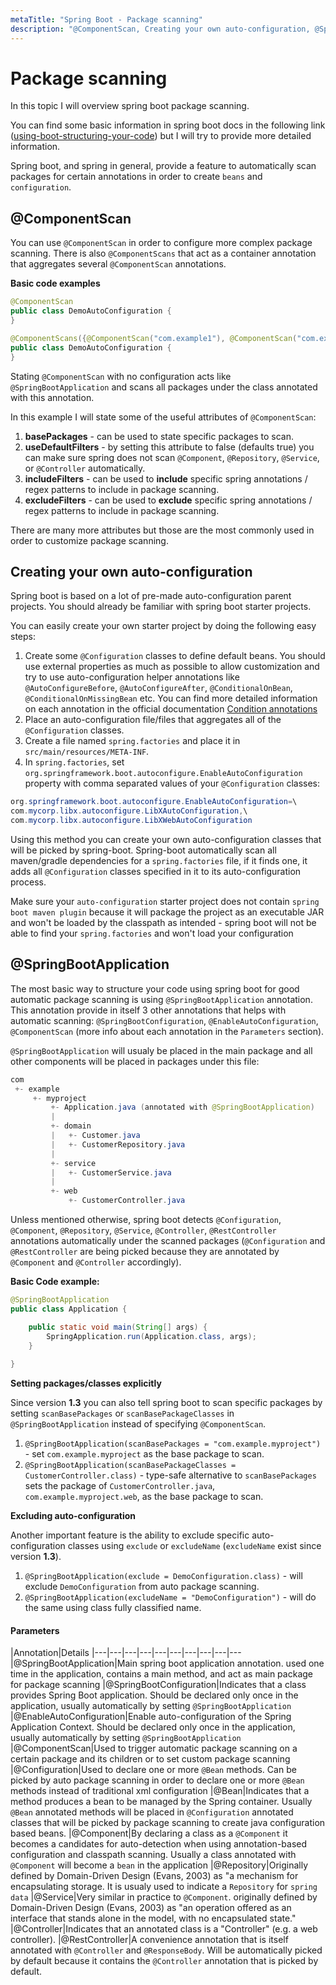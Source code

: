 ```yaml
---
metaTitle: "Spring Boot - Package scanning"
description: "@ComponentScan, Creating your own auto-configuration, @SpringBootApplication"
---
```


# Package scanning


In this topic I will overview spring boot package scanning.

You can find some basic information in spring boot docs in the following link ([using-boot-structuring-your-code](http://docs.spring.io/spring-boot/docs/current/reference/html/using-boot-structuring-your-code.html)) but I will try to provide more detailed information.

Spring boot, and spring in general, provide a feature to automatically scan packages for certain annotations in order to create `beans` and `configuration`.



## @ComponentScan


You can use `@ComponentScan` in order to configure more complex package scanning. There is also `@ComponentScans` that act as a container annotation that aggregates several `@ComponentScan` annotations.

**Basic code examples**

```java
@ComponentScan
public class DemoAutoConfiguration {
}

```

```java
@ComponentScans({@ComponentScan("com.example1"), @ComponentScan("com.example2")})
public class DemoAutoConfiguration {
}

```

Stating `@ComponentScan` with no configuration acts like `@SpringBootApplication` and scans all packages under the class annotated with this annotation.

In this example I will state some of the useful attributes of `@ComponentScan`:

1. **basePackages** - can be used to state specific packages to scan.
1. **useDefaultFilters** - by setting this attribute to false (defaults true) you can make sure spring does not scan `@Component`, `@Repository`, `@Service`, or `@Controller` automatically.
1. **includeFilters** - can be used to **include** specific spring annotations / regex patterns to include in package scanning.
1. **excludeFilters** - can be used to **exclude** specific spring annotations / regex patterns to include in package scanning.

There are many more attributes but those are the most commonly used in order to customize package scanning.



## Creating your own auto-configuration


Spring boot is based on a lot of pre-made auto-configuration parent projects. You should already be familiar with spring boot starter projects.

You can easily create your own starter project by doing the following easy steps:

1. Create some `@Configuration` classes to define default beans. You should use external properties as much as possible to allow customization and try to use auto-configuration helper annotations like `@AutoConfigureBefore`, `@AutoConfigureAfter`, `@ConditionalOnBean`, `@ConditionalOnMissingBean` etc. You can find more detailed information on each annotation in the official documentation [Condition annotations](http://docs.spring.io/spring-boot/docs/current/reference/html/boot-features-developing-auto-configuration.html#boot-features-condition-annotations)
1. Place an auto-configuration file/files that aggregates all of the `@Configuration` classes.
1. Create a file named `spring.factories` and place it in `src/main/resources/META-INF`.
1. In `spring.factories`, set `org.springframework.boot.autoconfigure.EnableAutoConfiguration` property with comma separated values of your `@Configuration` classes:

```java
org.springframework.boot.autoconfigure.EnableAutoConfiguration=\
com.mycorp.libx.autoconfigure.LibXAutoConfiguration,\
com.mycorp.libx.autoconfigure.LibXWebAutoConfiguration

```

Using this method you can create your own auto-configuration classes that will be picked by spring-boot. Spring-boot automatically scan all maven/gradle dependencies for a `spring.factories` file, if it finds one, it adds all `@Configuration` classes specified in it to its auto-configuration process.

Make sure your `auto-configuration` starter project does not contain `spring boot maven plugin` because it will package the project as an executable JAR and won't be loaded by the classpath as intended - spring boot will not be able to find your `spring.factories` and won't load your configuration



## @SpringBootApplication


The most basic way to structure your code using spring boot for good automatic package scanning is using `@SpringBootApplication` annotation. This annotation provide in itself 3 other annotations that helps with automatic scanning: `@SpringBootConfiguration`, `@EnableAutoConfiguration`, `@ComponentScan` (more info about each annotation in the `Parameters` section).

`@SpringBootApplication` will usualy be placed in the main package and all other components will be placed in packages under this file:

```java
com
 +- example
     +- myproject
         +- Application.java (annotated with @SpringBootApplication)
         |
         +- domain
         |   +- Customer.java
         |   +- CustomerRepository.java
         |
         +- service
         |   +- CustomerService.java
         |
         +- web
             +- CustomerController.java

```

Unless mentioned otherwise, spring boot detects `@Configuration`, `@Component`, `@Repository`, `@Service`, `@Controller`, `@RestController` annotations automatically under the scanned packages (`@Configuration` and `@RestController` are being picked because they are annotated by `@Component` and `@Controller` accordingly).

**Basic Code example:**

```java
@SpringBootApplication
public class Application {

    public static void main(String[] args) {
        SpringApplication.run(Application.class, args);
    }
    
}

```

**Setting packages/classes explicitly**

Since version **1.3** you can also tell spring boot to scan specific packages by setting `scanBasePackages` or `scanBasePackageClasses` in `@SpringBootApplication` instead of specifying `@ComponentScan`.

1. `@SpringBootApplication(scanBasePackages = "com.example.myproject")` - set `com.example.myproject` as the base package to scan.
1. `@SpringBootApplication(scanBasePackageClasses = CustomerController.class)` - type-safe alternative to `scanBasePackages` sets the package of `CustomerController.java`, `com.example.myproject.web`, as the base package to scan.

**Excluding auto-configuration**

Another important feature is the ability to exclude specific auto-configuration classes using `exclude` or `excludeName` (`excludeName` exist since version **1.3**).

1. `@SpringBootApplication(exclude = DemoConfiguration.class)` - will exclude `DemoConfiguration` from auto package scanning.
1. `@SpringBootApplication(excludeName = "DemoConfiguration")` - will do the same using class fully classified name.



#### Parameters


|Annotation|Details
|---|---|---|---|---|---|---|---|---|---
|@SpringBootApplication|Main spring boot application annotation. used one time in the application, contains a main method, and act as main package for package scanning
|@SpringBootConfiguration|Indicates that a class provides Spring Boot application. Should be declared only once in the application, usually automatically by setting `@SpringBootApplication`
|@EnableAutoConfiguration|Enable auto-configuration of the Spring Application Context. Should be declared only once in the application, usually automatically by setting `@SpringBootApplication`
|@ComponentScan|Used to trigger automatic package scanning on a certain package and its children or to set custom package scanning
|@Configuration|Used to declare one or more `@Bean` methods. Can be picked by auto package scanning in order to declare one or more `@Bean` methods instead of traditional xml configuration
|@Bean|Indicates that a method produces a bean to be managed by the Spring container. Usually `@Bean` annotated methods will be placed in `@Configuration` annotated classes that will be picked by package scanning to create java configuration based beans.
|@Component|By declaring a class as a `@Component` it becomes a candidates for auto-detection when using annotation-based configuration and classpath scanning. Usually a class annotated with `@Component` will become a `bean` in the application
|@Repository|Originally defined by Domain-Driven Design (Evans, 2003) as "a mechanism for encapsulating storage. It is usualy used to indicate a `Repository` for `spring data`
|@Service|Very similar in practice to `@Component`. originally defined by Domain-Driven Design (Evans, 2003) as "an operation offered as an interface that stands alone in the model, with no encapsulated state."
|@Controller|Indicates that an annotated class is a "Controller" (e.g. a web controller).
|@RestController|A convenience annotation that is itself annotated with `@Controller` and `@ResponseBody`. Will be automatically picked by default because it contains the `@Controller` annotation that is picked by default.

